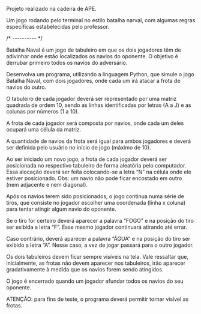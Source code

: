 <p>Projeto realizado na cadeira de APE.</p> 
<p>Um jogo rodando pelo terminal no estilo batalha narval, com algumas regras específicas estabelecidas pelo professor.</p>
<p></p>
<p>/* ---------- */</p>
<p></p>
<p>Batalha Naval é um jogo de tabuleiro em que os dois jogadores têm de adivinhar onde estão localizados os navios do oponente. O objetivo é derrubar primeiro todos os navios do adversário. </p>
<p>Desenvolva um programa, utilizando a linguagem Python, que simule o jogo Batalha Naval, com dois jogadores, onde cada um irá atacar a frota de navios do outro. 
<p>O tabuleiro de cada jogador deverá ser representado por uma matriz quadrada de ordem 10, sendo as linhas identificadas por letras (A a J) e as colunas por números (1 a 10). 
<p>A frota de cada jogador será composta por navios, onde cada um deles ocupará uma célula da matriz.</p>
<p>A quantidade de navios da frota será igual para ambos jogadores e deverá ser definida pelo usuário no início de jogo (máximo de 10). </p>
<p>Ao ser iniciado um novo jogo, a frota de cada jogador deverá ser posicionada no respectivo tabuleiro de forma aleatória pelo computador. Essa alocação deverá ser feita colocando-se a letra “N” na célula onde ele estiver posicionado. Obs: um navio não pode ficar encostado em outro (nem adjacente e nem diagonal).</p>
<p>Após os navios terem sido posicionados, o jogo continua numa série de tiros, que consiste no jogador escolher uma coordenada (linha x coluna) para tentar atingir algum navio do oponente. </p>
<p>Se o tiro for certeiro deverá aparecer a palavra “FOGO” e na posição do tiro ser exibida a letra “F”. Esse mesmo jogador continuará atirando até errar.</p>
<p>Caso contrário, deverá aparecer a palavra “ÁGUA” e na posição do tiro ser exibido a letra “A”. Nesse caso, a vez de jogar passará para o outro jogador. </p>
<p>Os dois tabuleiros devem ficar sempre visíveis na tela. Vale ressaltar que, inicialmente, as frotas não devem aparecer nos tabuleiros, irão aparecer gradativamente à medida que os navios forem sendo atingidos.</p>
<p>O jogo é encerrado quando um jogador afundar todos os navios do seu oponente. </p>
<p>ATENÇÃO: para fins de teste, o programa deverá permitir tornar visível as frotas.</p>